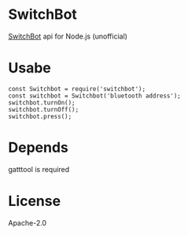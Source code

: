 # SwitchBot
[SwitchBot](https://www.switch-bot.com/) api for Node.js (unofficial)

# Usabe

```
const Switchbot = require('switchbot');
const switchbot = Switchbot('bluetooth address');
switchbot.turnOn();
switchbot.turnOff();
switchbot.press();
```

# Depends
gatttool is required

# License
Apache-2.0
